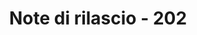 ﻿---
title: Note di rilascio - 202
second_title: Aspose.Cells Cloud Documen
type: docs
url: /it/release-notes-2023/
description: Aspose.Cells Cloud supporta Excel per creare, convertire, unire, dividere, proteggere, operare su oggetti interni e così via
weight: 7
---
